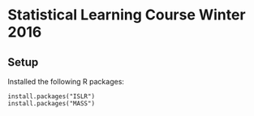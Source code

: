 # Statistical Learning Course Winter 2016

## Setup

Installed the following R packages:

```
install.packages("ISLR")
install.packages("MASS")
```
